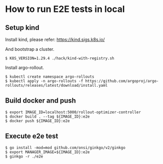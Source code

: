 # How to run E2E tests in local
## Setup kind

Install kind, please refer: https://kind.sigs.k8s.io/

And bootstrap a cluster.

```
$ K8S_VERSION=1.29.4 ./hack/kind-with-registry.sh
```

Install argo-rollout.

```
$ kubectl create namespace argo-rollouts
$ kubectl apply -n argo-rollouts -f https://github.com/argoproj/argo-rollouts/releases/latest/download/install.yaml
```

## Build docker and push
```
$ export IMAGE_ID=localhost:5000/rollout-optimizer-controller
$ docker build . --tag ${IMAGE_ID}:e2e
$ docker push ${IMAGE_ID}:e2e
```

## Execute e2e test
```
$ go install -mod=mod github.com/onsi/ginkgo/v2/ginkgo
$ export MANAGER_IMAGE=${IMAGE_ID}:e2e
$ ginkgo -r ./e2e
```

